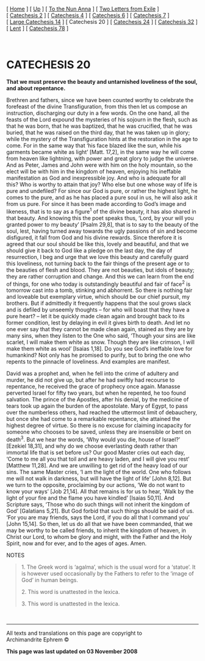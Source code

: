 \[ [Home](index.md) \] \[ [Up](theodore.md) \]
\[ [To the Nun Anna](Anna-ep.md) \]
\[ [Two Letters from Exile](exile-epp.md) \]
\[ [Catechesis 2](ths02.md) \] \[ [Catechesis 4](ths04.md) \]
\[ [Catechesis 6](ths06.md) \] \[ [Catechesis 7](ths07.md) \]
\[ [Large Catechesis 14](ths14l.md) \] \[ Catechesis 20 \]
\[ [Catechesis 24](ths24.md) \] \[ [Catechesis 32](ths32.md) \]
\[ [Lent](lent.md) \] \[ [Catechesis 78](Ths78.md) \]

 

# CATECHESIS 20

**That we must preserve the beauty and untarnished loveliness of the
soul, and about repentance.**

Brethren and fathers, since we have been counted worthy to celebrate the
forefeast of the divine Transfiguration, from this then let us compose
an instruction, discharging our duty in a few words. On the one hand,
all the feasts of the Lord expound the mysteries of his sojourn in the
flesh, such as that he was born, that he was baptized, that he was
crucified, that he was buried, that he was raised on the third day, that
he was taken up in glory; while the mystery of the Transfiguration hints
at the restoration in the age to come. For in the same way that ‘his
face blazed like the sun, while his garments became white as light’
\[Matt. 17,2\], in the same way he will come from heaven like lightning,
with power and great glory to judge the universe. And as Peter, James
and John were with him on the holy mountain, so the elect will be with
him in the kingdom of heaven, enjoying his ineffable manifestation as
God and inexpressible joy. And who is adequate for all this? Who is
worthy to attain that joy? Who else but one whose way of life is pure
and undefiled? For since our God is pure, or rather the highest light,
he comes to the pure, and as he has placed a pure soul in us, he will
also ask it from us pure. For since it has been made according to God’s
image and likeness, that is to say as a figure<sup>1</sup> of the divine
beauty, it has also shared in that beauty. And knowing this the poet
speaks thus, ‘Lord, by your will you granted power to my beauty’ \[Psalm
29,8\], that is to say to the beauty of the soul, lest, having turned
away towards the ugly passions of sin and become disfigured, it fall
from God and his divine rewards. Since therefore it is agreed that our
soul should be like this, lovely and beautiful, and that we should give
it back to God like a pledge on the last day, the day of resurrection, I
beg and urge that we love this beauty and carefully guard this
loveliness, not turning back to the fair things of the present age or to
the beauties of flesh and blood. They are not beauties, but idols of
beauty; they are rather corruption and change. And this we can learn
from the end of things, for one who today is outstandingly beautiful and
fair of face<sup>2</sup> is tomorrow cast into a tomb, stinking and
abhorrent. So there is nothing fair and loveable but exemplary virtue,
which should be our chief pursuit, my brothers. But if admittedly it
frequently happens that the soul grows slack and is defiled by unseemly
thoughts – for who will boast that they have a pure heart? – let it be
quickly made clean again and brought back to its former condition, lest
by delaying in evil it gives birth to death. And let no one ever say
that they cannot be made clean again, stained as they are by many sins,
when they listen to the One who said, ‘Though your sins are like
scarlet, I will make them white as snow. Though they are like crimson, I
will make them white as wool’ \[Isaias 1,18\]. Do you see God’s
ineffable love for humankind? Not only has he promised to purify, but to
bring the one who repents to the pinnacle of loveliness. And examples
are manifest.

David was a prophet and, when he fell into the crime of adultery and
murder, he did not give up, but after he had swiftly had recourse to
repentance, he received the grace of prophecy once again. Manasse
perverted Israel for fifty two years, but when he repented, he too found
salvation. The prince of the Apostles, after his denial, by the medicine
of tears took up again the burden of the apostolate. Mary of Egypt, to
pass over the numberless others, had reached the uttermost limit of
debauchery, but once she had come to a remarkable repentance, she
attained the highest degree of virtue. So there is no excuse for
claiming incapacity for someone who chooses to be saved, unless they are
insensible or bent on death<sup>3</sup>. But we hear the words, ‘Why
would you die, house of Israel?’ \[Ezekiel 18,31\], and why do we choose
everlasting death rather than immortal life that is set before us? Our
good Master cries out each day, ‘Come to me all you that toil and are
heavy laden, and I will give you rest’ \[Matthew 11,28\]. And we are
unwilling to get rid of the heavy load of our sins. The same Master
cries, ‘I am the light of the world. One who follows me will not walk in
darkness, but will have the light of life’ \[John 8,12\]. But we turn to
the opposite, proclaiming by our actions, ‘We do not want to know your
ways’ \[Job 21,14\]. All that remains is for us to hear, ‘Walk by the
light of your fire and the flame you have kindled’ \[Isaias 50,11\]. And
Scripture says, ‘Those who do such things will not inherit the kingdom
of God’ \[Galatians 5,21\]. But God forbid that such things should be
said of us. ‘For you are may friends, says the Lord, if you do all that
I command you’ \[John 15,14\]. So then, let us do all that we have been
commanded, that we may be worthy to be called friends, to inherit the
kingdom of heaven, in Christ our Lord, to whom be glory and might, with
the Father and the Holy Spirit, now and for ever, and to the ages of
ages. Amen.

NOTES

> 1\. The Greek word is ‘agalma’, which is the usual word for a
> ‘statue’. It is however used occasionally by the Fathers to refer
> to the ‘image of God’ in human beings.
> 
> 2\. This word is unattested in the lexica.
> 
> 3\. This word is unattested in the lexica.

 

-----

All texts and translations on this page are copyright to  
Archimandrite Ephrem ©

**This page was last updated on 03 November 2008**


